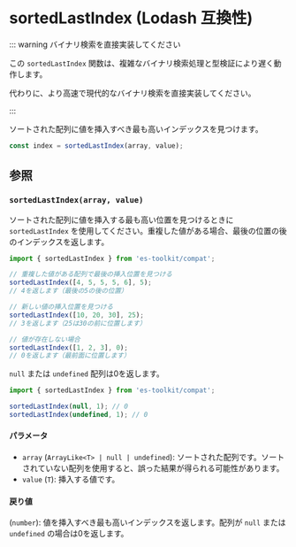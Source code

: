 # sortedLastIndex (Lodash 互換性)

::: warning バイナリ検索を直接実装してください

この `sortedLastIndex` 関数は、複雑なバイナリ検索処理と型検証により遅く動作します。

代わりに、より高速で現代的なバイナリ検索を直接実装してください。

:::

ソートされた配列に値を挿入すべき最も高いインデックスを見つけます。

```typescript
const index = sortedLastIndex(array, value);
```

## 参照

### `sortedLastIndex(array, value)`

ソートされた配列に値を挿入する最も高い位置を見つけるときに `sortedLastIndex` を使用してください。重複した値がある場合、最後の位置の後のインデックスを返します。

```typescript
import { sortedLastIndex } from 'es-toolkit/compat';

// 重複した値がある配列で最後の挿入位置を見つける
sortedLastIndex([4, 5, 5, 5, 6], 5);
// 4を返します（最後の5の後の位置）

// 新しい値の挿入位置を見つける
sortedLastIndex([10, 20, 30], 25);
// 3を返します（25は30の前に位置します）

// 値が存在しない場合
sortedLastIndex([1, 2, 3], 0);
// 0を返します（最前面に位置します）
```

`null` または `undefined` 配列は0を返します。

```typescript
import { sortedLastIndex } from 'es-toolkit/compat';

sortedLastIndex(null, 1); // 0
sortedLastIndex(undefined, 1); // 0
```

#### パラメータ

- `array` (`ArrayLike<T> | null | undefined`): ソートされた配列です。ソートされていない配列を使用すると、誤った結果が得られる可能性があります。
- `value` (`T`): 挿入する値です。

#### 戻り値

(`number`): 値を挿入すべき最も高いインデックスを返します。配列が `null` または `undefined` の場合は0を返します。
